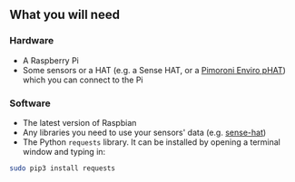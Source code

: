 ## What you will need

### Hardware

- A Raspberry Pi
- Some sensors or a HAT (e.g. a Sense HAT, or a [Pimoroni Enviro pHAT](https://shop.pimoroni.com/products/enviro-phat)) which you can connect to the Pi

### Software

- The latest version of Raspbian
- Any libraries you need to use your sensors' data (e.g. [ sense-hat](https://pythonhosted.org/sense-hat/))
- The Python `requests` library. It can be installed by opening a terminal window and typing in:

```bash
sudo pip3 install requests
```
